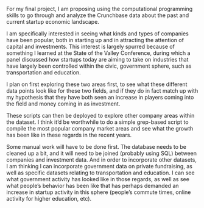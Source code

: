 For my final project, I am proposing using the computational programming skills to go through and analyze the Crunchbase data about the past and current startup economic landscape.

I am specifically interested in seeing what kinds and types of companies have been popular, both in starting up and in attracting the attention of capital and investments. This interest is largely spurred because of something I learned at the State of the Valley Conference, during which a panel discussed how startups today are aiming to take on industries that have largely been controlled within the civic, government sphere, such as transportation and education.

I plan on first exploring these two areas first, to see what these different data points look like for these two fields, and if they do in fact match up with my hypothesis that they have both seen an increase in players coming into the field and money coming in as investment.

These scripts can then be deployed to explore other company areas within the dataset. I think it’d be worthwhile to do a simple grep-based script to compile the most popular company market areas and see what the growth has been like in these regards in the recent years. 

Some manual work will have to be done first. The database needs to be cleaned up a bit, and it will need to be joined (probably using SQL) between companies and investment data. And in order to incorporate other datasets, I am thinking I can incorporate government data on private fundraising, as well as specific datasets relating to transportation and education. I can see what government activity has looked like in those regards, as well as see what people’s behavior has been like that has perhaps demanded an increase in startup activity in this sphere (people’s commute times, online activity for higher education, etc). 


